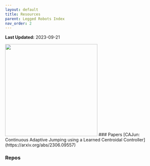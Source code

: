```yaml
---
layout: default
title: Resources
parent: Legged Robots Index
nav_order: 2
---
```

**Last Updated:** 2023-09-21


<img src="../../assets/imgs/a1_image.png" width="300" height="300">
### Papers
[CAJun: Continuous Adaptive Jumping using a Learned Centroidal Controller](https://arxiv.org/abs/2306.09557)

### Repos
